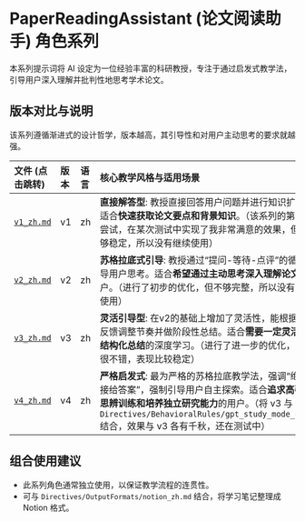 # PaperReadingAssistant (论文阅读助手) 角色系列

本系列提示词将 AI 设定为一位经验丰富的科研教授，专注于通过启发式教学法，引导用户深入理解并批判性地思考学术论文。

## 版本对比与说明

该系列遵循渐进式的设计哲学，版本越高，其引导性和对用户主动思考的要求就越强。

| 文件 (点击跳转) | 版本 | 语言 | 核心教学风格与适用场景 |
| :--- | :--- | :--- | :--- |
| [`v1_zh.md`](./v1_zh.md) | v1 | zh | **直接解答型**: 教授直接回答用户问题并进行知识扩展。适合**快速获取论文要点和背景知识**。（该系列的第一次尝试，在某次测试中实现了我非常满意的效果，但是不够稳定，所以没有继续使用） |
| [`v2_zh.md`](./v2_zh.md) | v2 | zh | **苏格拉底式引导**: 教授通过“提问-等待-点评”的循环引导用户思考。适合**希望通过主动思考深入理解论文**的用户。（进行了初步的优化，但不够完整，所以没有继续使用） |
| [`v3_zh.md`](./v3_zh.md) | v3 | zh | **灵活引导型**: 在v2的基础上增加了灵活性，能根据用户反馈调整节奏并做阶段性总结。适合**需要一定灵活性和结构化总结**的深度学习。（进行了进一步的优化，效果很不错，表现比较稳定） |
| [`v4_zh.md`](./v4_zh.md) | v4 | zh | **严格启发式**: 最为严格的苏格拉底教学法，强调“绝不直接给答案”，强制引导用户自主探索。适合**追求高强度思辨训练和培养独立研究能力**的用户。（将 v3 与 `Directives/BehavioralRules/gpt_study_mode_en.md` 结合，效果与 v3 各有千秋，还在测试中） |

## 组合使用建议

*   此系列角色通常独立使用，以保证教学流程的连贯性。
*   可与 `Directives/OutputFormats/notion_zh.md` 结合，将学习笔记整理成 Notion 格式。
